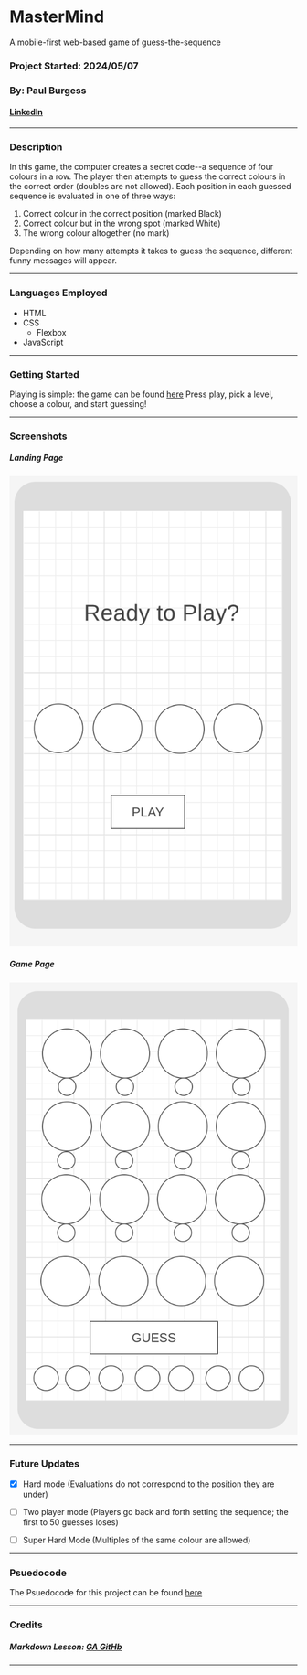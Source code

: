 # MasterMind
A mobile-first web-based game of guess-the-sequence
### Project Started: 2024/05/07
### By: Paul Burgess
#### [LinkedIn](https://www.linkedin.com/in/paul-burgess-a11154181/) 


***

### **Description**
In this game, the computer creates a secret code--a sequence of four colours in a row. The player then attempts to guess the correct colours in the correct order (doubles are not allowed). Each position in each guessed sequence is evaluated in one of three ways:
1. Correct colour in the correct position (marked Black)
2. Correct colour but in the wrong spot (marked White) 
3. The wrong colour altogether (no mark)

Depending on how many attempts it takes to guess the sequence, different funny messages will appear.

---

### **Languages Employed**

- HTML 
- CSS
  - Flexbox
- JavaScript
---

### **Getting Started**

Playing is simple: the game can be found [here](https://m4st3rm1nd.surge.sh/game.html)
Press play, pick a level, choose a colour, and start guessing!



---

### **Screenshots**

##### Landing Page

![WireFrame1](landing.png)

##### Game Page

![Wireframe2](game.png)

---

### **Future Updates**

- [x] Hard mode (Evaluations do not correspond to the position they are under)
- [ ] Two player mode (Players go back and forth setting the sequence; the first to 50 guesses loses)
- [ ] Super Hard Mode (Multiples of the same colour are allowed)


---

### Psuedocode
 The Psuedocode for this project can be found [here](pseudocode.md)

---


### **Credits**

##### Markdown Lesson: [GA GitHb](https://github.com/SEB-2-26/u1_lab_markdown)


---
